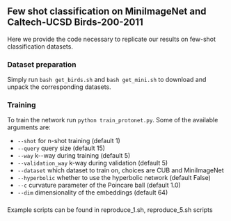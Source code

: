## Few shot classification on MiniImageNet and Caltech-UCSD Birds-200-2011

Here we provide the code necessary to replicate our results on few-shot classification datasets.

### Dataset preparation
Simply run 
`bash get_birds.sh` and `bash get_mini.sh` to download and unpack the corresponding datasets.

### Training

To train the network run `python train_protonet.py`. Some of the available arguments are:

- `--shot` for n-shot training (default 1)
- `--query` query size (default 15)
- `--way` k--way during training (default 5)
- `--validation_way` k-way during validation (default 5)
- `--dataset` which dataset to train on, choices are CUB and MiniImageNet
- `--hyperbolic` whether to use the hyperbolic network (default False)
- `--c` curvature parameter of the Poincare ball (default 1.0)
- `--dim` dimensionality of the embeddings (default 64)
###

Example scripts can be found in reproduce_1.sh, reproduce_5.sh scripts
